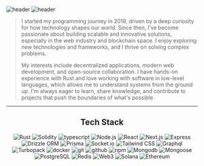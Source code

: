 ![header](https://github.com/NeoLaner/NeoLaner/blob/main/assets/header.png#gh-dark-mode-only)
![header](https://github.com/NeoLaner/NeoLaner/blob/main/assets/header.png#gh-light-mode-only)

> I started my programming journey in 2019, driven by a deep curiosity for how technology shapes our world. Since then, I've become passionate about building scalable and innovative solutions, especially in the web industry and blockchain space. I enjoy exploring new technologies and frameworks, and I thrive on solving complex problems.
> 
> My interests include decentralized applications, modern web development, and open-source collaboration. I have hands-on experience with Rust and love working with software in low-level languages, which allows me to understand systems from the ground up. I'm always eager to learn, share knowledge, and contribute to projects that push the boundaries of what's possible.

---

<div align="center">

## Tech Stack

![Rust](https://img.shields.io/static/v1?logo=rust&label=&message=Rust&color=2D333B&logoWidth=20&logoColor=EEE&style=flat-square)
![Solidity](https://img.shields.io/static/v1?logo=solidity&label=&message=Solidity&color=2D333B&logoWidth=20&logoColor=EEE&style=flat-square)
![typescript](https://img.shields.io/static/v1?logo=typescript&label=&message=Typescript&color=2D333B&logoWidth=20&logoColor=EEE&style=flat-square)
![Node.js](https://img.shields.io/static/v1?logo=nodedotjs&label=&message=Node.js&color=2D333B&logoWidth=20&logoColor=EEE&style=flat-square)
![React](https://img.shields.io/static/v1?logo=react&label=&message=React&color=2D333B&logoWidth=20&logoColor=EEE&style=flat-square)
![Next.js](https://img.shields.io/static/v1?logo=nextdotjs&label=&message=Next.js&color=2D333B&logoWidth=20&logoColor=EEE&style=flat-square)
![Express](https://img.shields.io/static/v1?logo=Express&label=&message=Express&color=2D333B&logoWidth=20&logoColor=EEE&style=flat-square)
![Drizzle ORM](https://img.shields.io/static/v1?logo=drizzle&label=&message=DrizzleORM&color=2D333B&logoWidth=20&logoColor=EEE&style=flat-square)
![Prisma](https://img.shields.io/static/v1?logo=prisma&label=&message=Prisma&color=2D333B&logoWidth=20&logoColor=EEE&style=flat-square)
![Socket.io](https://img.shields.io/static/v1?logo=socket.io&label=&message=Socket.io&color=2D333B&logoWidth=20&logoColor=EEE&style=flat-square)
![Tailwind CSS](https://img.shields.io/static/v1?logo=tailwindcss&label=&message=TailwindCSS&color=2D333B&logoWidth=20&logoColor=EEE&style=flat-square)
![Graphql](https://img.shields.io/static/v1?logo=graphql&label=&message=Graphql&color=2D333B&logoWidth=20&logoColor=EEE&style=flat-square)
![Turbopack](https://img.shields.io/static/v1?logo=turbopack&label=&message=Turbopack&color=2D333B&logoWidth=20&logoColor=EEE&style=flat-square)
![docker](https://img.shields.io/static/v1?logo=docker&label=&message=docker&color=2D333B&logoWidth=20&logoColor=EEE&style=flat-square)
![git](https://img.shields.io/static/v1?logo=git&label=&message=git&color=2D333B&logoWidth=20&logoColor=EEE&style=flat-square)
![github](https://img.shields.io/static/v1?logo=github&label=&message=Github&color=2D333B&logoWidth=20&logoColor=EEE&style=flat-square)
![npm](https://img.shields.io/static/v1?logo=npm&label=&message=npm&color=2D333B&logoWidth=20&logoColor=EEE&style=flat-square)
![Mongodb](https://img.shields.io/static/v1?logo=mongodb&label=&message=MongoDB&color=2D333B&logoWidth=20&logoColor=EEE&style=flat-square)
![Mongoose](https://img.shields.io/static/v1?logo=mongoose&label=&message=Mongoose&color=2D333B&logoWidth=20&logoColor=EEE&style=flat-square)
![PostgreSQL](https://img.shields.io/static/v1?logo=postgresql&label=&message=Postgresql&color=2D333B&logoWidth=20&logoColor=EEE&style=flat-square)
![Redis](https://img.shields.io/static/v1?logo=redis&label=&message=Redis&color=2D333B&logoWidth=20&logoColor=EEE&style=flat-square)
![Web3](https://img.shields.io/static/v1?logo=web3dotjs&label=&message=Web3&color=2D333B&logoWidth=20&logoColor=EEE&style=flat-square)
![Solana](https://img.shields.io/static/v1?logo=solana&label=&message=Solana&color=2D333B&logoWidth=20&logoColor=EEE&style=flat-square)
![Ethereum](https://img.shields.io/static/v1?logo=ethereum&label=&message=Ethereum&color=2D333B&logoWidth=20&logoColor=EEE&style=flat-square)

</div>

